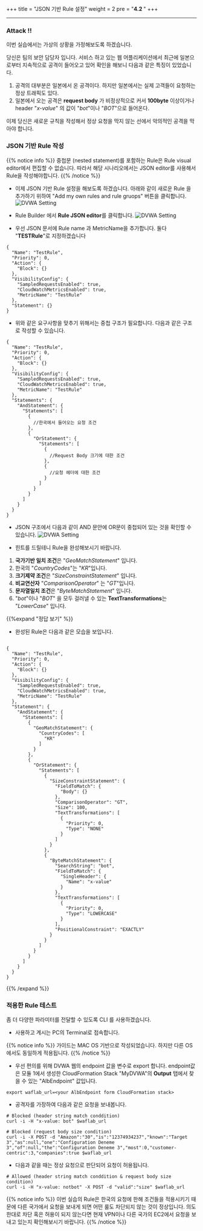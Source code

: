 +++
title = "JSON 기반 Rule 설정"
weight = 2
pre = "<b>4.2 </b>"
+++

* * *
 
### Attack !! 

이번 실습에서는 가상의 상황을 가정해보도록 하겠습니다. 

당신은 팀의 보안 담당자 입니다. 서비스 하고 있는 웹 어플리케이션에서 최근에 일본으로부터 지속적으로 공격이 들어오고 있어 확인을 해보니 다음과 같은 특징이 있었습니다.
1. 공격의 대부분은 일본에서 온 공격이다. 하지만 일본에서는 실제 고객들이 요청하는 정상 트래픽도 있다.
2. 일본에서 오는 공격은 **request body** 가 비정상적으로 커서 **100byte** 이상이거나 header "*x-value*" 의 값이 "*bot*"이나 "*BOT*"으로 들어온다.  

이제 당신은 새로운 규칙을 작성해서 정상 요청을 막지 않는 선에서 악의적인 공격을 막아야 합니다. 


### JSON 기반 Rule 작성 

{{% notice info %}}
중첩문 (nested statement)를 포함하는 Rule은 Rule visual editor에서 편집할 수 없습니다. 따라서 해당 시나리오에서는 JSON editor를 사용해서 Rule을 작성해야합니다. 
{{% /notice %}}

- 이제 JSON 기반 Rule 설정을 해보도록 하겠습니다. 아래와 같이 새로운 Rule 을 추가하기 위하여 "Add my own rules and rule gruops" 버튼을 클릭합니다.
 ![DVWA Setting](/images/rulegroup_2.png) 

- Rule Builder 에서 **Rule JSON editor**를 클릭합니다. 
 ![DVWA Setting](/images/json1.png) 

- 우선 JSON 문서에 Rule name 과 MetricName을 추가합니다. 둘다 "**TESTRule**"로 지정하겠습니다

```
{
  "Name": "TestRule",
  "Priority": 0,
  "Action": {
    "Block": {}
  },
  "VisibilityConfig": {
    "SampledRequestsEnabled": true,
    "CloudWatchMetricsEnabled": true,
    "MetricName": "TestRule"
  },
  "Statement": {}
}
```

- 위와 같은 요구사항을 맞추기 위해서는 중첩 구조가 필요합니다. 다음과 같은 구조로 작성할 수 있습니다.  

```
{
  "Name": "TestRule",
  "Priority": 0,
  "Action": {
    "Block": {}
  },
  "VisibilityConfig": {
    "SampledRequestsEnabled": true,
    "CloudWatchMetricsEnabled": true,
    "MetricName": "TestRule"
  },
  "Statements": {
    "AndStatement": {
      "Statements": [
        {
          //한국에서 들어오는 요청 조건 
        },
        {
          "OrStatement": {
            "Statements": [
              {
                //Request Body 크기에 대한 조건 
              },
              {
                //요청 헤더에 대한 조건 
              }
            ]
          }
        }
      ]
    }
  }
}
```

- JSON 구조에서 다음과 같이 AND 문안에 OR문이 중첩되어 있는 것을 확인할 수 있습니다. 
 ![DVWA Setting](/images/json2.png) 

- 힌트를 드릴테니 Rule을 완성해보시기 바랍니다. 

1. **국가기반 일치 조건**은 "*GeoMatchStatement*" 입니다. 
2. 한국의 "*CountryCodes*"는 "*KR*"입니다.
3. **크기제약 조건**은 "*SizeConstraintStatement*" 입니다. 
4. **비교연산자** "*ComparisonOperator*" 는 "*GT*"입니다. 
5. **문자열일치 조건**은 "*ByteMatchStatement*" 입니다. 
6. "*bot*"이나 "*BOT*" 을 모두 걸러낼 수 있는 **TextTransformations**는 "*LowerCase*" 입니다. 


{{%expand "정답 보기" %}}

- 완성된 Rule은 다음과 같은 모습을 보입니다. 

```

{
  "Name": "TestRule",
  "Priority": 0,
  "Action": {
    "Block": {}
  },
  "VisibilityConfig": {
    "SampledRequestsEnabled": true,
    "CloudWatchMetricsEnabled": true,
    "MetricName": "TestRule"
  },
  "Statement": {
    "AndStatement": {
      "Statements": [
        {
          "GeoMatchStatement": {
            "CountryCodes": [
              "KR"
            ]
          }
        },
        {
          "OrStatement": {
            "Statements": [
              {
                "SizeConstraintStatement": {
                  "FieldToMatch": {
                    "Body": {}
                  },
                  "ComparisonOperator": "GT",
                  "Size": 100,
                  "TextTransformations": [
                    {
                      "Priority": 0,
                      "Type": "NONE"
                    }
                  ]
                }
              },
              {
                "ByteMatchStatement": {
                  "SearchString": "bot",
                  "FieldToMatch": {
                    "SingleHeader": {
                      "Name": "x-value"
                    }
                  },
                  "TextTransformations": [
                    {
                      "Priority": 0,
                      "Type": "LOWERCASE"
                    }
                  ],
                  "PositionalConstraint": "EXACTLY"
                }
              }
            ]
          }
        }
      ]
    }
  }
}

```
{{% /expand %}}

### 적용한 Rule 테스트

좀 더 다양한 파라미터를 전달할 수 있도록 CLI 를 사용하겠습니다. 

- 사용하고 계시는 PC의 Terminal로 접속합니다. 

{{% notice info %}}
가이드는 MAC OS 기반으로 작성되었습니다. 하지만 다른 OS에서도 동일하게 적용됩니다. 
{{% /notice %}}

- 우선 편의를 위해 DVWA 웹의 endpoint 값을 변수로 export 합니다. endpoint값은 모듈 1에서 생성한 CloudFormation Stack "MyDVWA"의 **Output** 탭에서 찾을 수 있는 "AlbEndpoint" 값입니다. 

```
export waflab_url=<your AlbEndpoint form CloudFormation stack>
```

- 공격자를 가장하여 다음과 같은 요청을 보내봅니다. 

```
# Blocked (header string match conddition)
curl -i -H "x-value: bot" $waflab_url

# Blocked (request body size condition)
curl -i -X POST -d "Amazon":"30","is":"12374934237","known":"Target 3","as":null,"one":"Configuration Deneme 3","of":null,"the":"Configuration Deneme 3","most":0,"customer-centric":3,"companies":true $waflab_url
```

- 다음과 같을 때는 정상 요청으로 판단되어 요청이 허용됩니다. 
```
# Allowed (header string match conddition & request body size condition)
curl -i -H "x-value: notbot" -X POST -d "valid":"size" $waflab_url
```


{{% notice info %}}
이번 실습의 Rule은 한국의 요청에 한해 조건들을 적용시키기 때문에 다른 국가에서 요청을 보내게 되면 어떤 룰도 차단되지 않는 것이 정상입니다. 
의도한대로 차단 혹은 허용이 되지 않는다면 현재 VPN이나 다른 국가의 EC2에서 요청을 보내고 있는지 확인해보시기 바랍니다. 
{{% /notice %}}




